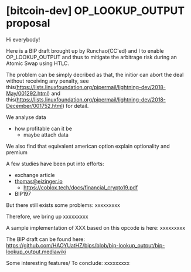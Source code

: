 # [bitcoin-dev] OP_LOOKUP_OUTPUT proposal

Hi everybody!

Here is a BIP draft brought up by Runchao(CC'ed) and I to enable OP_LOOKUP_OUTPUT and thus to mitigate the arbitrage risk during an Atomic Swap using HTLC.

The problem can be simply decribed as that, the initior can abort the deal without receiving any penalty, see this(https://lists.linuxfoundation.org/pipermail/lightning-dev/2018-May/001292.html) and this(https://lists.linuxfoundation.org/pipermail/lightning-dev/2018-December/001752.html) for detail.

We analyse data
- how profitable can it be
    + maybe attach data

We also find that equivalent american option
explain optionality and premium

A few studies have been put into efforts:

+ exchange article
+ thomas@eizinger.io
    * https://coblox.tech/docs/financial_crypto19.pdf
+ BIP197

But there still exists some problems:
xxxxxxxxx


Therefore, we bring up xxxxxxxxx


A sample implementation of XXX based on this opcode is here:
xxxxxxxxx


The BIP draft can be found here:
https://github.com/HAOYUatHZ/bips/blob/bip-lookup_output/bip-lookup_output.mediawiki


Some interesting features/ To conclude:
xxxxxxxxx